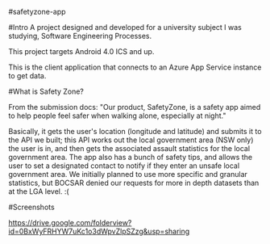 #safetyzone-app

#Intro
A project designed and developed for a university subject I was studying, Software Engineering Processes.

This project targets Android 4.0 ICS and up.

This is the client application that connects to an Azure App Service instance to get data. 



#What is Safety Zone?

From the submission docs:
"Our product, SafetyZone, is a safety app aimed to help people feel safer when walking alone, especially at night."

Basically, it gets the user's location (longitude and latitude) and submits it to the API we built; this API works out the local government area (NSW only) the user is in, and then gets the associated assault statistics for the local government area.
The app also has a bunch of safety tips, and allows the user to set a designated contact to notify if they enter an unsafe local government area. 
We initially planned to use more specific and granular statistics, but BOCSAR denied our requests for more in depth datasets than at the LGA level. :(


#Screenshots

https://drive.google.com/folderview?id=0BxWyFRHYW7uKc1o3dWpvZlpSZzg&usp=sharing


